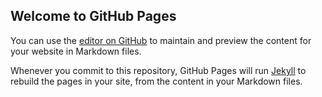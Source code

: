 ## Welcome to GitHub Pages

You can use the [editor on GitHub](https://github.com/dedinededin/Algoritma-ve-Programlama/edit/master/README.md) to maintain and preview the content for your website in Markdown files.

Whenever you commit to this repository, GitHub Pages will run [Jekyll](https://jekyllrb.com/) to rebuild the pages in your site, from the content in your Markdown files.

